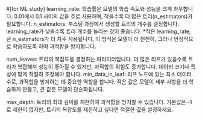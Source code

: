 #[for ML study]
learning_rate: 학습률은 모델의 학습 속도와 성능을 크게 좌우합니다. 0.01에서 0.1 사이의 값을 주로 사용하며, 작을수록 더 많은 트리(n_estimators)가 필요합니다.
n_estimators: 부스팅 과정에서 생성할 트리의 개수를 결정합니다. learning_rate가 낮을수록 트리 개수를 늘리는 것이 좋습니다.
*작은 learning_rate, 큰 n_estimators가 더 자주 사용됩니다. 이 방식은 모델이 더 천천히, 그러나 안정적으로 학습하도록 하여 과적합을 방지합니다.

num_leaves: 트리의 복잡도를 결정하는 파라미터입니다. 더 많은 리프가 있을수록 트리가 복잡해져 성능이 좋아질 수 있지만, 과적합의 위험도 증가합니다. 데이터 크기나 특성에 맞게 적절히 조정해야 합니다.
min_data_in_leaf: 리프 노드에 있는 최소 데이터 수로, 과적합을 방지하는 데 중요한 역할을 합니다. 작은 값은 모델이 세부 사항을 더 학습하게 만들고, 큰 값은 모델이 단순화됩니다.

max_depth: 트리의 최대 깊이를 제한하여 과적합을 방지할 수 있습니다. 기본값은 -1로 제한이 없지만, 트리의 복잡도를 제한하고 싶다면 적절한 값을 설정하세요.
